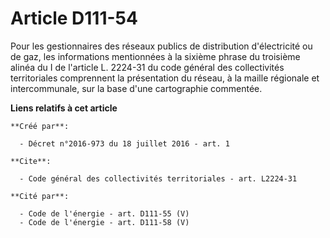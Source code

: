 # Article D111-54

Pour les gestionnaires des réseaux publics de distribution d'électricité ou de gaz, les informations mentionnées à la sixième
phrase du troisième alinéa du I de l'article L. 2224-31 du code général des collectivités territoriales comprennent la
présentation du réseau, à la maille régionale et intercommunale, sur la base d'une cartographie commentée.

**Liens relatifs à cet article**

	**Créé par**:

	  - Décret n°2016-973 du 18 juillet 2016 - art. 1

	**Cite**:

	  - Code général des collectivités territoriales - art. L2224-31

	**Cité par**:

	  - Code de l'énergie - art. D111-55 (V)
	  - Code de l'énergie - art. D111-58 (V)
